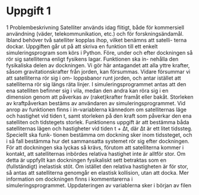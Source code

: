 # Uppgift 1

1 Problembeskrivning
Satelliter används idag flitigt, både för kommersiell användning (väder, telekommunikation, etc.)
och för forskningsändamål. Ibland behöver två satelliter kopplas ihop, vilket benämns att satelli-
terna dockar. Uppgiften går ut på att skriva en funktion till ett enkelt simuleringsprogram som körs i Python.
Före, under och efter dockningen så rör sig satelliterna enligt fysikens lagar. Funktionen ska in-
nehålla den fysikaliska delen av dockningen. Vi gör här antagandet att alla yttre krafter, såsom
gravitationskrafter från jorden, kan försummas. Vidare försummar vi att satelliterna rör sig i om-
loppsbanor runt jorden, och antar istället att satelliterna rör sig längs räta linjer.
I simuleringsprogrammet antas att den ena satelliten befinner sig i vila, medan den andra kan
röra sig i en dimension genom att påverkas av (raket)krafter framåt eller bakåt. Storleken av
kraftpåverkan bestäms av användaren av simuleringsprogrammet. Vid anrop av funktionen finns i
in-variablerna kännedom om satelliternas läge och hastighet vid tiden t, samt storleken på den kraft
som påverkar den ena satelliten och tidstegets storlek. Funktionens uppgift är att bestämma båda
satelliternas lägen och hastigheter vid tiden t + ∆t, där ∆t är ett litet tidssteg. Speciellt ska funk-
tionen bestämma om dockning sker inom tidssteget, och i så fall bestämma hur det sammansatta
systemet rör sig efter dockningen.
För att dockningen ska lyckas så krävs, förutom att satelliterna kommer i kontakt, att satelliternas
inbördes relativa hastighet inte är alltför stor. Om detta är uppfyllt kan dockningen fysikaliskt sett
betraktas som en (fullständigt) inelastisk stöt. Om istället den relativa hastigheten är för stor, så
antas att satelliterna genomgår en elastisk kollision, utan att docka.
Mer information om dockningen finns i kommentarerna i simuleringsprogrammet. Uppdateringen
av variablerna sker i början av filen

